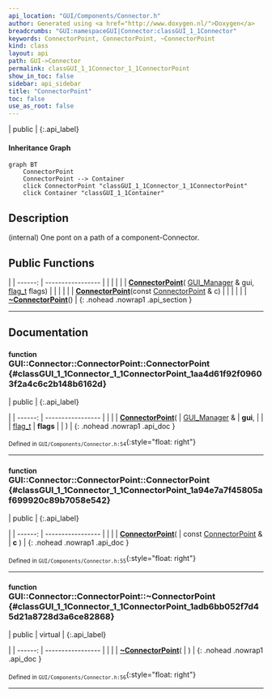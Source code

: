 ```yaml
---
api_location: "GUI/Components/Connector.h"
author: Generated using <a href="http://www.doxygen.nl/">Doxygen</a>
breadcrumbs: "GUI:namespaceGUI|Connector:classGUI_1_1Connector"
keywords: ConnectorPoint, ConnectorPoint, ~ConnectorPoint
kind: class
layout: api
path: GUI->Connector
permalink: classGUI_1_1Connector_1_1ConnectorPoint
show_in_toc: false
sidebar: api_sidebar
title: "ConnectorPoint"
toc: false
use_as_root: false
---
```


| public |
{:.api_label}

#### Inheritance Graph

```mermaid
graph BT
	ConnectorPoint
	ConnectorPoint --> Container
	click ConnectorPoint "classGUI_1_1Connector_1_1ConnectorPoint"
	click Container "classGUI_1_1Container"
```

## Description



(internal) One pont on a path of a component-Connector.



## Public Functions

|
| ------: | ----------------- |
|  | |
|  | **[ConnectorPoint](#classGUI_1_1Connector_1_1ConnectorPoint_1aa4d61f92f09603f2a4c6c2b148b6162d)**( [GUI_Manager](classGUI_1_1GUI%5F%5FManager) & gui,  [flag_t](classGUI_1_1Component#classGUI_1_1Component_1aa86a1fd78119640545900da0f8f620bd)  flags) |
|  | |
|  | **[ConnectorPoint](#classGUI_1_1Connector_1_1ConnectorPoint_1a94e7a7f45805af699920c89b7058e542)**(const [ConnectorPoint](classGUI_1_1Connector_1_1ConnectorPoint) & c) |
|  | |
|  | **[~ConnectorPoint](#classGUI_1_1Connector_1_1ConnectorPoint_1adb6bb052f7d45d21a8728d3a6ce82868)**() |
{: .nohead .nowrap1 .api_section }


-------------------------------------------------------------------

## Documentation

### <small>function</small><br/> GUI::Connector::ConnectorPoint::ConnectorPoint {#classGUI_1_1Connector_1_1ConnectorPoint_1aa4d61f92f09603f2a4c6c2b148b6162d}

| public |
{:.api_label}

|
| ------: | ----------------- |
|  |
|  **[ConnectorPoint](#classGUI_1_1Connector_1_1ConnectorPoint_1aa4d61f92f09603f2a4c6c2b148b6162d)**( |  [GUI_Manager](classGUI_1_1GUI%5F%5FManager) & | **gui**, |
| |  [flag_t](classGUI_1_1Component#classGUI_1_1Component_1aa86a1fd78119640545900da0f8f620bd)  | **flags** |
|   ) |
{: .nohead .nowrap1 .api_doc }





<sub>Defined in `GUI/Components/Connector.h:54`</sub>{:style="float: right"}

-------------------------------------------------------------------

### <small>function</small><br/> GUI::Connector::ConnectorPoint::ConnectorPoint {#classGUI_1_1Connector_1_1ConnectorPoint_1a94e7a7f45805af699920c89b7058e542}

| public |
{:.api_label}

|
| ------: | ----------------- |
|  |
|  **[ConnectorPoint](#classGUI_1_1Connector_1_1ConnectorPoint_1a94e7a7f45805af699920c89b7058e542)**( | const [ConnectorPoint](classGUI_1_1Connector_1_1ConnectorPoint) & | **c** ) |
{: .nohead .nowrap1 .api_doc }





<sub>Defined in `GUI/Components/Connector.h:55`</sub>{:style="float: right"}

-------------------------------------------------------------------

### <small>function</small><br/> GUI::Connector::ConnectorPoint::~ConnectorPoint {#classGUI_1_1Connector_1_1ConnectorPoint_1adb6bb052f7d45d21a8728d3a6ce82868}

| public | virtual |
{:.api_label}

|
| ------: | ----------------- |
|  |
|  **[~ConnectorPoint](#classGUI_1_1Connector_1_1ConnectorPoint_1adb6bb052f7d45d21a8728d3a6ce82868)**( |  ) |
{: .nohead .nowrap1 .api_doc }





<sub>Defined in `GUI/Components/Connector.h:56`</sub>{:style="float: right"}

-------------------------------------------------------------------

